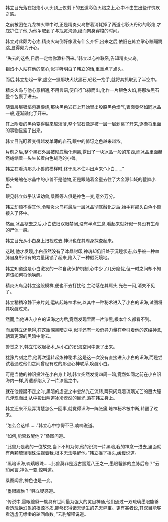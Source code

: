 
韩立目光落在银焰小人头顶上仅剩下的五道彩色火焰之上,心中不由生出些许愧疚之感。

之前被困在九龙神火罩中时,正是精炎火鸟拼着消耗掉了两道七彩火丹砂的彩焰,才庇护住了他,为他争取到了与瓶灵沟通,继而肉身穿梭的时间。

韩立对此颇为心疼,精炎火鸟倒好像没有什么介怀,出来之后,依旧在韩立掌心蹦蹦跳跳,显得颇为开心。

“失去的这些,日后一定给你添补回来。”韩立以心神联系,告知精炎火鸟。

银焰小人站在他的掌心,似乎听明白了韩立的话,重重点了点头。

而后,韩立抬起一掌,虚空一摄那块犬状黑石,轻轻一抬手,就将其抓取到了半空中。

精炎火鸟与他心意相通,不用言语,便自行飞掠而出,化作一片银色火焰,将那块黑石整个包裹了进去。

随着层层银焰包裹煅烧,那块黑色岩石上开始冒出股股黑色烟气,表面竟然如同冰晶一般,逐渐融化了开来。

其上附着的黑色变得越来越淡薄,整个岩石像是被一层一层剥离了开来,逐渐将里面的事物显露了出来。

韩立目光盯着变得越发单薄的岩石,眼中的惊讶之色越来越浓。

片刻之后,整个黑石外层被彻底融化剥离,露出了一块冰晶一般的东西,而冰晶里面赫然蜷缩着一头生长着白色绒毛的小兽。

韩立在看清那头小兽的模样时,终于忍不住叫出声来:“小白……”

那头蜷缩在冰晶中的小兽不是他物,正是跟随着金童去往了大金源仙域的貔貅小白。

眼见韩立似乎认识幼兽,桑图等人俱是神色一变,意外万分。

韩立却顾不得其他,令精炎火鸟将最后一层冰晶彻底融化之后,抬手将那头白色小兽接入了怀中。

然而,冰晶褪去之后,小白依旧双眼禁闭,没有半点生息,看起来就好似一具没有生命的尸体一般。

韩立目光从小白身上扫视过去,神识也在其周身探查起来。

这时,他才发现,小白虽然没有了冰晶封印,神魂却仍旧处于沉睡状态,似乎被一种血脉自身所带有的力量闭锁了起来,陷入了一种假死境地。

韩立知道这是小白激发的一种自我保护机制,心中少了几分隐忧,但一时之间却不知道该如何将他唤醒。

精炎火鸟见韩立这般模样,便也不去打扰他,主动落在其肩头,光芒一闪,消失不见了。

韩立稍稍冷静下来片刻,运转起炼神术来,以其中一种秘术进入了小白的识海,试图将其唤醒过来。

然而,当他进入小白的识海之内后,竟然发现里面一片漆黑,根本什么都看不到。

而且韩立还觉得,在这幽深黑暗之中,似乎还有一股奇异力量在牵引着他的这缕神念,朝着更深的黑暗中滑去。

警觉之下,韩立忙收起秘术,从小白的识海空间中退了出来。

犹豫片刻之后,他再次运转起炼神秘术,这是这一次没有直接进入小白的识海,而是尝试着通过他们之间曾经有过的那点心神联系,唤醒小白。

可是当他的神识投注在小白身上时,韩立突然发觉四周一暗,竟然如同之前在小白识海内一样,周遭都陷入了一片漆黑之中。

就在他惊疑不定之时,黑暗的虚空之中忽然光芒流转,两只闪烁着琉璃光芒的巨大瞳孔浮现而出,从中投出两道冰冷漠然的目光,落在韩立身上。

韩立还来不及弄清楚怎么一回事,就觉得识海一阵胀痛,炼神秘术被中断,转醒了过来。

“怎么会这样……”韩立心中惊愕不已,喃喃说道。

“如何,能否救醒他？”桑图问道。

“此兽乃是我的一位故交,当下不知为何,他的识海一片黑暗,我的神念一进去,里面就有两颗琉璃眼珠注视着我,根本无法唤醒他。”韩立摇了摇头,缓缓说道。

“黑暗识海,琉璃眼珠……此兽莫非是远古蛮荒八王之一,墨眼貔貅的血脉后裔？”云豹闻言,神色一变,惊叫道。

桑图闻言,神色也是一变。

“墨眼貔貅？”韩立疑惑道。

“传说中,墨眼貔貅一族具有世间最为强大的灵目神通,他们通过一双琉璃墨眼能够看透玩换幻象的根源本质,能够识得诸天诞生的先天异宝。更有甚者说,其双目能够看透虚无缥缈的轮回命数。”云豹解释说道。